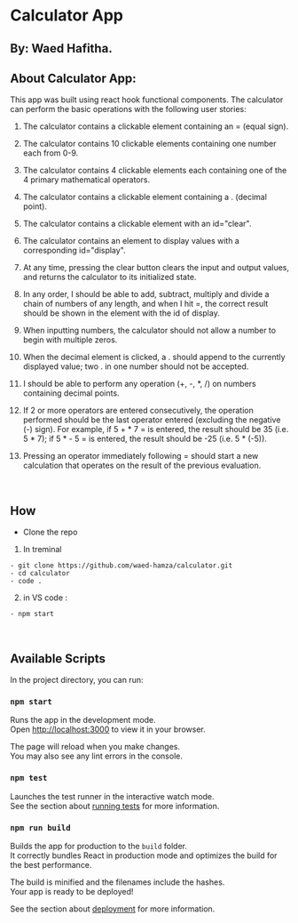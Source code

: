 # Calculator App

## By: Waed Hafitha.


## About Calculator App:
This app was built using react hook functional components. The calculator can perform the basic operations with the following user stories:

1. The calculator contains a clickable element containing an = (equal sign).
 
2. The calculator contains 10 clickable elements containing one number each from 0-9.

3. The calculator contains 4 clickable elements each containing one of the 4 primary mathematical operators.

4. The calculator contains a clickable element containing a . (decimal point).

5. The calculator contains a clickable element with an id="clear".

6. The calculator contains an element to display values with a corresponding id="display".

7. At any time, pressing the clear button clears the input and output values, and returns the calculator to its initialized state.

8. In any order, I should be able to add, subtract, multiply and divide a chain of numbers of any length, and when I hit =, the correct result should be shown in the element with the id of display.

9. When inputting numbers, the calculator should not allow a number to begin with multiple zeros.

10. When the decimal element is clicked, a . should append to the currently displayed value; two . in one number should not be accepted.

11. I should be able to perform any operation (+, -, *, /) on numbers containing decimal points.

12. If 2 or more operators are entered consecutively, the operation performed should be the last operator entered (excluding the negative (-) sign). For example, if 5 + * 7 = is entered, the result should be 35 (i.e. 5 * 7); if 5 * - 5 = is entered, the result should be -25 (i.e. 5 * (-5)).

13. Pressing an operator immediately following = should start a new calculation that operates on the result of the previous evaluation.


<br>

 ## How 

  - Clone the repo 
 1. In treminal 
 
 
 ```
 - git clone https://github.com/waed-hamza/calculator.git
 - cd calculator
 - code .
 ```
 
2. in VS code :

 ```
 - npm start
 ```
<br>

## Available Scripts

In the project directory, you can run:

### `npm start`

Runs the app in the development mode.\
Open [http://localhost:3000](http://localhost:3000) to view it in your browser.

The page will reload when you make changes.\
You may also see any lint errors in the console.

### `npm test`

Launches the test runner in the interactive watch mode.\
See the section about [running tests](https://facebook.github.io/create-react-app/docs/running-tests) for more information.

### `npm run build`

Builds the app for production to the `build` folder.\
It correctly bundles React in production mode and optimizes the build for the best performance.

The build is minified and the filenames include the hashes.\
Your app is ready to be deployed!

See the section about [deployment](https://facebook.github.io/create-react-app/docs/deployment) for more information.
